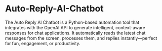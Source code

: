 # Auto-Reply-AI-Chatbot
The Auto Reply AI Chatbot is a Python-based automation tool that integrates with the OpenAI API to generate intelligent, context-aware responses for chat applications. It automatically reads the latest chat messages from the screen, processes them, and replies instantly—perfect for fun, engagement, or productivity.
